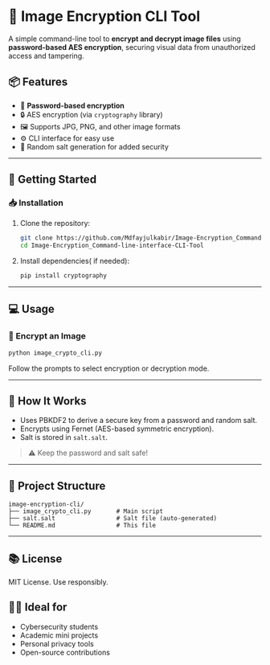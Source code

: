 # 🔐 Image Encryption CLI Tool

A simple command-line tool to **encrypt and decrypt image files** using **password-based AES encryption**, securing visual data from unauthorized access and tampering.

## 📦 Features

- 🔑 **Password-based encryption**
- 🔒 AES encryption (via `cryptography` library)
- 🖼️ Supports JPG, PNG, and other image formats
- ⚙️ CLI interface for easy use
- 🧂 Random salt generation for added security

---

## 🚀 Getting Started

### 📥 Installation

1. Clone the repository:
   ```bash
   git clone https://github.com/Mdfayjulkabir/Image-Encryption_Command-line-interface-CLI-Tool.git
   cd Image-Encryption_Command-line-interface-CLI-Tool
   ```

2. Install dependencies( if needed):
   ```bash
   pip install cryptography
   ```

---

## 💻 Usage

### 🔐 Encrypt an Image

```bash
python image_crypto_cli.py
```

Follow the prompts to select encryption or decryption mode.

---

## 🧠 How It Works

- Uses PBKDF2 to derive a secure key from a password and random salt.
- Encrypts using Fernet (AES-based symmetric encryption).
- Salt is stored in `salt.salt`.

> ⚠️ Keep the password and salt safe!

---

## 📁 Project Structure

```
image-encryption-cli/
├── image_crypto_cli.py       # Main script
├── salt.salt                 # Salt file (auto-generated)
└── README.md                 # This file
```

---

## 📚 License

MIT License. Use responsibly.

## 👨‍🎓 Ideal for

- Cybersecurity students
- Academic mini projects
- Personal privacy tools
- Open-source contributions
